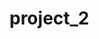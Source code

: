 # project_2

<!-- Everybooky a web app designed to allow people to come together and write books.

## Tecnologies Used:
* Javascript
* jQuery
* SASS

## Built With:
* [Bootstrap](https://getbootstrap.com/)
* [jQuery](https://jquery.com/)
* [NodeJS](https://nodejs.org/en/docs/)
* [Express](https://expressjs.com/)
* [handlebars](https://handlebarsjs.com/)
* [socket.io](https://socket.io/)
* [passport](http://www.passportjs.org/)

## Description
User will be able to create an account and collaborate on writing stories/books on line at a time.  -->